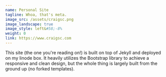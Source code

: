 ```yaml
---
name: Personal Site
tagline: Whoa, that's meta.
image_src: /assets/craigsc.png
image_landscape: true
image_style: left&#58;-8%
weight: 0
link: https://www.craigsc.com
---
```

This site (the one you're reading on!) is built on top of Jekyll and deployed on my linode box. It heavily utilizes the Bootstrap library to achieve a responsive and clean design, but the whole thing is largely built from the ground up (no forked templates).
